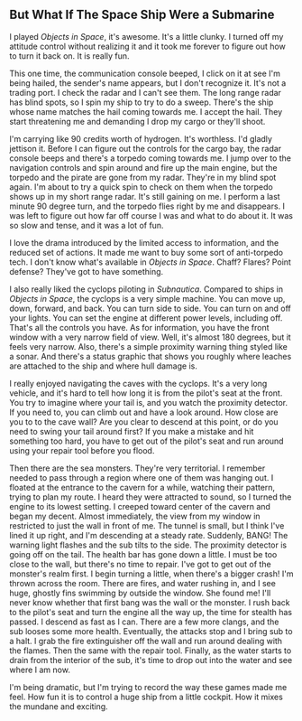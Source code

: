 ## But What If The Space Ship Were a Submarine

I played *Objects in Space*, it's awesome.  It's a little clunky.  I turned off my attitude control without realizing it and it took me forever to figure out how to turn it back on.  It is really fun.

This one time, the communication console beeped, I click on it at see I'm being hailed, the sender's name appears, but I don't recognize it.  It's not a trading port.  I check the radar and I can't see them.  The long range radar has blind spots, so I spin my ship to try to do a sweep.  There's the ship whose name matches the hail coming towards me.  I accept the hail.  They start threatening me and demanding I drop my cargo or they'll shoot.

I'm carrying like 90 credits worth of hydrogen. It's worthless.  I'd gladly jettison it. Before I can figure out the controls for the cargo bay, the radar console beeps and there's a torpedo coming towards me.  I jump over to the navigation controls and spin around and fire up the main engine, but the torpedo and the pirate are gone from my radar. They're in my blind spot again.  I'm about to try a quick spin to check on them when the torpedo shows up in my short range radar. It's still gaining on me.  I perform a last minute 90 degree turn, and the torpedo flies right by me and disappears.  I was left to figure out how far off course I was and what to do about it.  It was so slow and tense, and it was a lot of fun.

I love the drama introduced by the limited access to information, and the reduced set of actions.  It made me want to buy some sort of anti-torpedo tech.  I don't know what's available in *Objects in Space*. Chaff? Flares? Point defense?  They've got to have something.


I also really liked the cyclops piloting in *Subnautica*.  Compared to ships in *Objects in Space*, the cyclops is a very simple machine.  You can move up, down, forward, and back.  You can turn side to side.  You can turn on and off your lights.  You can set the engine at different power levels, including off.  That's all the controls you have.  As for information, you have the front window with a very narrow field of view.  Well, it's almost 180 degrees, but it feels very narrow.  Also, there's a simple proximity warning thing styled like a sonar.  And there's a status graphic that shows you roughly where leaches are attached to the ship and where hull damage is.

I really enjoyed navigating the caves with the cyclops.  It's a very long vehicle, and it's hard to tell how long it is from the pilot's seat at the front.  You try to imagine where your tail is, and you watch the proximity detector.  If you need to, you can climb out and have a look around.  How close are you to to the cave wall?  Are you clear to descend at this point, or do you need to swing your tail around first?  If you make a mistake and hit something too hard, you have to get out of the pilot's seat and run around using your repair tool before you flood.

Then there are the sea monsters.  They're very territorial.  I remember needed to pass through a region where one of them was hanging out.  I floated at the entrance to the cavern for a while, watching their pattern, trying to plan my route.  I heard they were attracted to sound, so I turned the engine to its lowest setting.  I creeped toward center of the cavern and began my decent.  Almost immediately, the view from my window in restricted to just the wall in front of me.  The tunnel is small, but I think I've lined it up right, and I'm descending at a steady rate.  Suddenly, BANG!  The warning light flashes and the sub tilts to the side.  The proximity detector is going off on the tail.  The health bar has gone down a little.  I must be too close to the wall, but there's no time to repair. I've got to get out of the monster's realm first.  I begin turning a little, when there's a bigger crash!  I'm thrown across the room.  There are fires, and water rushing in, and I see huge, ghostly fins swimming by outside the window.  She found me!  I'll never know whether that first bang was the wall or the monster.  I rush back to the pilot's seat and turn the engine all the way up, the time for stealth has passed.  I descend as fast as I can.  There are a few more clangs, and the sub looses some more health.  Eventually, the attacks stop and I bring sub to a halt.  I grab the fire extinguisher off the wall and run around dealing with the flames.  Then the same with the repair tool.  Finally, as the water starts to drain from the interior of the sub, it's time to drop out into the water and see where I am now.

I'm being dramatic, but I'm trying to record the way these games made me feel.  How fun it is to control a huge ship from a little cockpit.  How it mixes the mundane and exciting.